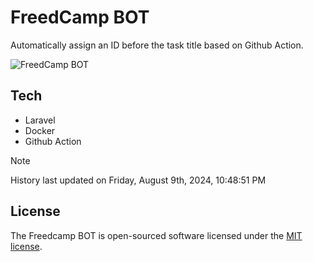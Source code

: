 # FreedCamp BOT

Automatically assign an ID before the task title based on Github Action.

![FreedCamp BOT](https://repository-images.githubusercontent.com/737932867/7d34798b-2680-471c-b089-a78a718d3d6a)

## Tech

- Laravel
- Docker
- Github Action

> [!NOTE]  
> History last updated on Friday, August 9th, 2024, 10:48:51 PM

## License

The Freedcamp BOT is open-sourced software licensed under the [MIT license](https://opensource.org/licenses/MIT).
